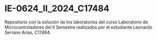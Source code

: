 # IE-0624_II_2024_C17484
Repositorio con la solución de los laboratorios del curso Laboratorio de Microcontroladores del II Semestre realizados por el estudiante Leonardo Serrano Arias, C17484.
